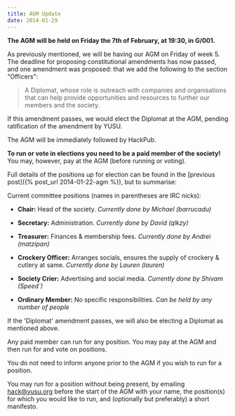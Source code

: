 ```yaml
---
title: AGM Update
date: 2014-01-29
---
```


**The AGM will be held on Friday the 7th of February, at 19:30, in
  G/001.**

As previously mentioned, we will be having our AGM on Friday of week
5. The deadline for proposing constitutional amendments has now
passed, and one amendment was proposed: that we add the following to
the section "Officers":

> A Diplomat, whose role is outreach with companies and organisations
> that can help provide opportunities and resources to further our
> members and the society.

If this amendment passes, we would elect the Diplomat at the AGM,
pending ratification of the amendment by YUSU.

The AGM will be immediately followed by HackPub.

**To run or vote in elections you need to be a paid member of the
society!** You may, however, pay at the AGM (before running or
voting).

Full details of the positions up for election can be found in the
[previous post]({% post_url 2014-01-22-agm %}), but to summarise:

Current committee positions (names in parentheses are IRC nicks):

 - **Chair:** Head of the society. *Currently done by Michael
     (barrucadu)*

 - **Secretary:** Administration. *Currently done by
     David (qlkzy)*

 - **Treasurer:** Finances & membership fees. *Currently done by
     Andrei (matzipan)*

 - **Crockery Officer:** Arranges socials, ensures the supply of
     crockery & cutlery at same. *Currently done by Lauren (lauren)*

 - **Society Crier:** Advertising and social media. *Currently done by
     Shivam (Speed\`)*

 - **Ordinary Member:** No specific responsibilities. *Can be held by
     any number of people*

If the 'Diplomat' amendment passes, we will also be electing a
Diplomat as mentioned above.

Any paid member can run for any position. You may pay at the AGM and
then run for and vote on positions.

You do not need to inform anyone prior to the AGM if you wish to run
for a position.

You may run for a position without being present, by emailing
hack@yusu.org before the start of the AGM with your name, the
position(s) for which you would like to run, and (optionally but
preferably) a short manifesto.

